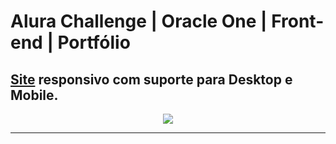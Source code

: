 # Alura Challenge | Oracle One | Front-end | Portfólio

<a href="https://wollace-buarque.github.io/Portifolio/">Site</a> responsivo com suporte para Desktop e Mobile.
---

<p align="center">
     <img src="https://github.com/Wollace-Buarque/Portifolio/blob/main/assets/images/page.gif?raw=true">
</p>

---
